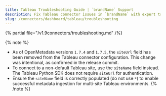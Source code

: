 ```yaml
---
title: Tableau Troubleshooting Guide | `brandName` Support
description: Fix Tableau connector issues in `brandName` with expert troubleshooting guides. Resolve common errors, connection problems, and data ingestion failures fast.
slug: /connectors/dashboard/tableau/troubleshooting
---
```



{% partial file="/v1.9connectors/troubleshooting.md" /%}

{% note %}
- As of OpenMetadata versions `1.7.4` and `1.7.5`, the `siteUrl` field has been removed from the Tableau connector configuration. This change was intentional, as confirmed in the release commit.  
- To connect to a non-default Tableau site, use the `siteName` field instead. The Tableau Python SDK does not require `siteUrl` for authentication.  
- Ensure the `siteName` field is correctly populated (do not use `*`) to enable successful metadata ingestion for multi-site Tableau environments.
{% /note %}
